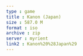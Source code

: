 ```yaml
---
type : game
title : Kanon (Japan)
size : 587.0 M
format : iso
archive : zip
server : myrient
link2 : Kanon%20%28Japan%29
---
```

